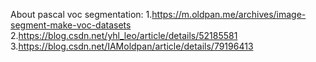 About pascal voc segmentation:
1.https://m.oldpan.me/archives/image-segment-make-voc-datasets
2.https://blog.csdn.net/yhl_leo/article/details/52185581
3.https://blog.csdn.net/IAMoldpan/article/details/79196413

